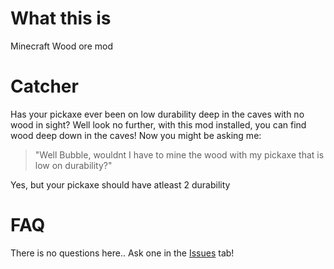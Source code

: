 # What this is
Minecraft Wood ore mod
# Catcher
Has your pickaxe ever been on low durability deep in the caves with no wood in sight? Well look no further, with this mod installed, you can find wood deep down in the caves! Now you might be asking me:
> "Well Bubble, wouldnt I have to mine the wood with my pickaxe that is low on durability?"

Yes, but your pickaxe should have atleast 2 durability
# FAQ
There is no questions here.. Ask one in the [Issues](https://github.com/BubbleBubblePlayz/Wood-Ore/issues) tab!
